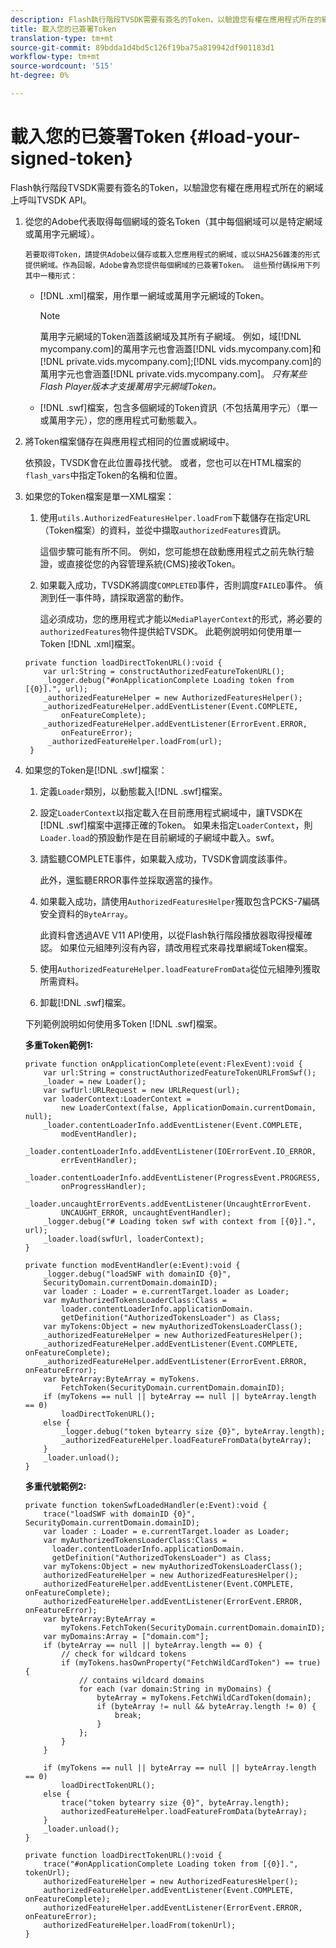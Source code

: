 ```yaml
---
description: Flash執行階段TVSDK需要有簽名的Token，以驗證您有權在應用程式所在的網域上呼叫TVSDK API。
title: 載入您的已簽署Token
translation-type: tm+mt
source-git-commit: 89bdda1d4bd5c126f19ba75a819942df901183d1
workflow-type: tm+mt
source-wordcount: '515'
ht-degree: 0%

---
```



# 載入您的已簽署Token {#load-your-signed-token}

Flash執行階段TVSDK需要有簽名的Token，以驗證您有權在應用程式所在的網域上呼叫TVSDK API。

1. 從您的Adobe代表取得每個網域的簽名Token（其中每個網域可以是特定網域或萬用字元網域）。

       若要取得Token，請提供Adobe以儲存或載入您應用程式的網域，或以SHA256雜湊的形式提供網域。作為回報，Adobe會為您提供每個網域的已簽署Token。 這些預付碼採用下列其中一種形式：
   
   * [!DNL .xml]檔案，用作單一網域或萬用字元網域的Token。

      >[!NOTE]
      >
      >萬用字元網域的Token涵蓋該網域及其所有子網域。 例如，域[!DNL mycompany.com]的萬用字元也會涵蓋[!DNL vids.mycompany.com]和[!DNL private.vids.mycompany.com];[!DNL vids.mycompany.com]的萬用字元也會涵蓋[!DNL private.vids.mycompany.com]。 *只有某些Flash Player版本才支援萬用字元網域Token。*

   * [!DNL .swf]檔案，包含多個網域的Token資訊（不包括萬用字元）（單一或萬用字元），您的應用程式可動態載入。

1. 將Token檔案儲存在與應用程式相同的位置或網域中。

   依預設，TVSDK會在此位置尋找代號。 或者，您也可以在HTML檔案的`flash_vars`中指定Token的名稱和位置。
1. 如果您的Token檔案是單一XML檔案：
   1. 使用`utils.AuthorizedFeaturesHelper.loadFrom`下載儲存在指定URL（Token檔案）的資料，並從中擷取`authorizedFeatures`資訊。

      這個步驟可能有所不同。 例如，您可能想在啟動應用程式之前先執行驗證，或直接從您的內容管理系統(CMS)接收Token。

   1. 如果載入成功，TVSDK將調度`COMPLETED`事件，否則調度`FAILED`事件。 偵測到任一事件時，請採取適當的動作。

      這必須成功，您的應用程式才能以`MediaPlayerContext`的形式，將必要的`authorizedFeatures`物件提供給TVSDK。
   此範例說明如何使用單一Token [!DNL .xml]檔案。

   ```
   private function loadDirectTokenURL():void { 
       var url:String = constructAuthorizedFeatureTokenURL(); 
       _logger.debug("#onApplicationComplete Loading token from [{0}].", url); 
       _authorizedFeatureHelper = new AuthorizedFeaturesHelper(); 
       _authorizedFeatureHelper.addEventListener(Event.COMPLETE,  
           onFeatureComplete); 
       _authorizedFeatureHelper.addEventListener(ErrorEvent.ERROR,  
           onFeatureError); 
        _authorizedFeatureHelper.loadFrom(url); 
    }
   ```

1. 如果您的Token是[!DNL .swf]檔案：
   1. 定義`Loader`類別，以動態載入[!DNL .swf]檔案。
   1. 設定`LoaderContext`以指定載入在目前應用程式網域中，讓TVSDK在[!DNL .swf]檔案中選擇正確的Token。 如果未指定`LoaderContext`，則`Loader.load`的預設動作是在目前網域的子網域中載入。swf。
   1. 請監聽COMPLETE事件，如果載入成功，TVSDK會調度該事件。

      此外，還監聽ERROR事件並採取適當的操作。
   1. 如果載入成功，請使用`AuthorizedFeaturesHelper`獲取包含PCKS-7編碼安全資料的`ByteArray`。

      此資料會透過AVE V11 API使用，以從Flash執行階段播放器取得授權確認。 如果位元組陣列沒有內容，請改用程式來尋找單網域Token檔案。
   1. 使用`AuthorizedFeatureHelper.loadFeatureFromData`從位元組陣列獲取所需資料。
   1. 卸載[!DNL .swf]檔案。

   下列範例說明如何使用多Token [!DNL .swf]檔案。

   **多重Token範例1:**

   ```
   private function onApplicationComplete(event:FlexEvent):void { 
       var url:String = constructAuthorizedFeatureTokenURLFromSwf();   
       _loader = new Loader(); 
       var swfUrl:URLRequest = new URLRequest(url); 
       var loaderContext:LoaderContext =  
           new LoaderContext(false, ApplicationDomain.currentDomain, null); 
       _loader.contentLoaderInfo.addEventListener(Event.COMPLETE,  
           modEventHandler); 
       _loader.contentLoaderInfo.addEventListener(IOErrorEvent.IO_ERROR,  
           errEventHandler); 
       _loader.contentLoaderInfo.addEventListener(ProgressEvent.PROGRESS,  
           onProgressHandler); 
       _loader.uncaughtErrorEvents.addEventListener(UncaughtErrorEvent. 
           UNCAUGHT_ERROR, uncaughtEventHandler); 
       _logger.debug("# Loading token swf with context from [{0}].", url); 
       _loader.load(swfUrl, loaderContext); 
   } 
   
   private function modEventHandler(e:Event):void { 
       _logger.debug("loadSWF with domainID {0}",  
       SecurityDomain.currentDomain.domainID); 
       var loader : Loader = e.currentTarget.loader as Loader; 
       var myAuthorizedTokensLoaderClass:Class =  
           loader.contentLoaderInfo.applicationDomain. 
           getDefinition("AuthorizedTokensLoader") as Class; 
       var myTokens:Object = new myAuthorizedTokensLoaderClass(); 
       _authorizedFeatureHelper = new AuthorizedFeaturesHelper(); 
       _authorizedFeatureHelper.addEventListener(Event.COMPLETE, onFeatureComplete); 
       _authorizedFeatureHelper.addEventListener(ErrorEvent.ERROR, onFeatureError); 
       var byteArray:ByteArray = myTokens. 
           FetchToken(SecurityDomain.currentDomain.domainID); 
       if (myTokens == null || byteArray == null || byteArray.length == 0) 
           loadDirectTokenURL(); 
       else { 
           _logger.debug("token bytearry size {0}", byteArray.length); 
           _authorizedFeatureHelper.loadFeatureFromData(byteArray); 
       } 
       _loader.unload(); 
   } 
   ```

   **多重代號範例2:**

   ```
   private function tokenSwfLoadedHandler(e:Event):void { 
       trace("loadSWF with domainID {0}", SecurityDomain.currentDomain.domainID); 
       var loader : Loader = e.currentTarget.loader as Loader; 
       var myAuthorizedTokensLoaderClass:Class =  
         loader.contentLoaderInfo.applicationDomain. 
         getDefinition("AuthorizedTokensLoader") as Class; 
       var myTokens:Object = new myAuthorizedTokensLoaderClass(); 
       authorizedFeatureHelper = new AuthorizedFeaturesHelper(); 
       authorizedFeatureHelper.addEventListener(Event.COMPLETE, onFeatureComplete); 
       authorizedFeatureHelper.addEventListener(ErrorEvent.ERROR, onFeatureError); 
       var byteArray:ByteArray =  
           myTokens.FetchToken(SecurityDomain.currentDomain.domainID); 
       var myDomains:Array = ["domain.com"]; 
       if (byteArray == null || byteArray.length == 0) { 
           // check for wildcard tokens 
           if (myTokens.hasOwnProperty("FetchWildCardToken") == true) { 
               // contains wildcard domains 
               for each (var domain:String in myDomains) { 
                   byteArray = myTokens.FetchWildCardToken(domain); 
                   if (byteArray != null && byteArray.length != 0) { 
                       break; 
                   } 
               }; 
           } 
       } 
   
       if (myTokens == null || byteArray == null || byteArray.length == 0) 
           loadDirectTokenURL(); 
       else { 
           trace("token bytearry size {0}", byteArray.length); 
           authorizedFeatureHelper.loadFeatureFromData(byteArray); 
       } 
       _loader.unload(); 
   } 
   
   private function loadDirectTokenURL():void { 
       trace("#onApplicationComplete Loading token from [{0}].", tokenUrl); 
       authorizedFeatureHelper = new AuthorizedFeaturesHelper(); 
       authorizedFeatureHelper.addEventListener(Event.COMPLETE, onFeatureComplete); 
       authorizedFeatureHelper.addEventListener(ErrorEvent.ERROR, onFeatureError); 
       authorizedFeatureHelper.loadFrom(tokenUrl); 
   }
   ```


